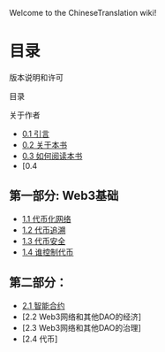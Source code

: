 Welcome to the ChineseTranslation wiki!

# 目录

版本说明和许可

目录

关于作者


* [0.1 引言](https://github.com/Token-Economy-Book/ChineseTranslation/wiki/0.1-%E5%BC%95%E8%A8%80)
* [0.2 关于本书](https://github.com/Token-Economy-Book/ChineseTranslation/wiki/0.2-%E5%85%B3%E4%BA%8E%E6%9C%AC%E4%B9%A6)
* [0.3 如何阅读本书](https://github.com/Token-Economy-Book/ChineseTranslation/wiki/0.3-%E5%A6%82%E4%BD%95%E9%98%85%E8%AF%BB%E6%9C%AC%E4%B9%A6)
* [0.4 

## 第一部分: Web3基础
* [1.1 代币化网络](https://github.com/Token-Economy-Book/ChineseTranslation/wiki/1.1-%E4%BB%A3%E5%B8%81%E5%8C%96%E7%BD%91%E7%BB%9C)
* [1.2 代币追溯](https://github.com/Token-Economy-Book/ChineseTranslation/wiki/1.2-%E4%BB%A3%E5%B8%81%E8%BF%BD%E6%BA%AF)
* [1.3 代币安全](https://github.com/Token-Economy-Book/ChineseTranslation/wiki/1.3-%E4%BB%A3%E5%B8%81%E5%AE%89%E5%85%A8)
* [1.4 谁控制代币](https://github.com/Token-Economy-Book/ChineseTranslation/wiki/1.4-%E8%B0%81%E6%8E%A7%E5%88%B6%E4%BB%A3%E5%B8%81)

## 第二部分：
* [2.1 智能合约](https://github.com/Token-Economy-Book/ChineseTranslation/wiki/2.1-%E6%99%BA%E8%83%BD%E5%90%88%E7%BA%A6)
* [2.2 Web3网络和其他DAO的经济]
* [2.3 Web3网络和其他DAO的治理]
* [2.4 代币]